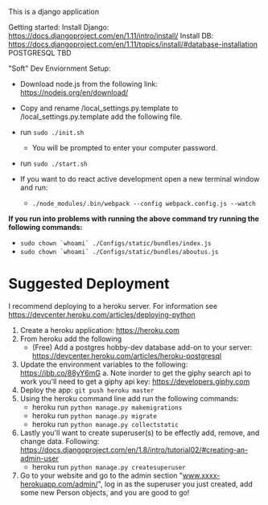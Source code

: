 This is a django application

Getting started:
Install Django: https://docs.djangoproject.com/en/1.11/intro/install/
Install DB: https://docs.djangoproject.com/en/1.11/topics/install/#database-installation POSTGRESQL
TBD

"Soft" Dev Enviornment Setup:
- Download node.js from the following link: https://nodejs.org/en/download/

- Copy and rename /local_settings.py.template to /local_settings.py.template add the following file.

- run ```sudo ./init.sh```
	- You will be prompted to enter your computer password.

- run ```sudo ./start.sh```

- If you want to do react active development open a new terminal window and run:
	- ```./node_modules/.bin/webpack --config webpack.config.js --watch```

**If you run into problems with running the above command try running the following commands:**

- ```sudo chown `whoami` ./Configs/static/bundles/index.js```
- ```sudo chown `whoami` ./Configs/static/bundles/aboutus.js```

# Suggested Deployment

I recommend deploying to a heroku server. For information see https://devcenter.heroku.com/articles/deploying-python
1. Create a heroku application: https://heroku.com
2. From heroku add the following
    - (Free) Add a postgres hobby-dev database add-on to your server: https://devcenter.heroku.com/articles/heroku-postgresql
3. Update the environment variables to the following: https://ibb.co/88yY6mG
  a. Note inorder to get the giphy search api to work you'll need to get a giphy api key: https://developers.giphy.com
4. Deploy the app: ```git push heroku master```
5. Using the heroku command line add run the following commands:
    - heroku run ```python manage.py makemigrations```
    - heroku run ```python manage.py migrate```
    - heroku run ```python manage.py collectstatic```
6. Lastly you'll want to create superuser(s) to be effectly add, remove, and change data.
    Following: https://docs.djangoproject.com/en/1.8/intro/tutorial02/#creating-an-admin-user
    - heroku run ```python manage.py createsuperuser```
7. Go to your website and go to the admin section "www.xxxx-herokuapp.com/admin/", log in as the superuser you just created, add some new Person objects, and you are good to go!